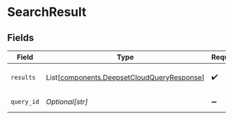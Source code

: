 # SearchResult


## Fields

| Field                                                                                              | Type                                                                                               | Required                                                                                           | Description                                                                                        |
| -------------------------------------------------------------------------------------------------- | -------------------------------------------------------------------------------------------------- | -------------------------------------------------------------------------------------------------- | -------------------------------------------------------------------------------------------------- |
| `results`                                                                                          | List[[components.DeepsetCloudQueryResponse](../../models/components/deepsetcloudqueryresponse.md)] | :heavy_check_mark:                                                                                 | List of search results.                                                                            |
| `query_id`                                                                                         | *Optional[str]*                                                                                    | :heavy_minus_sign:                                                                                 | The search query                                                                                   |